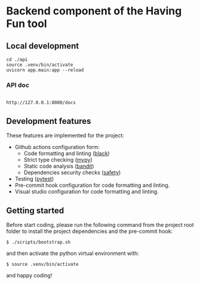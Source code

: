# Backend component of the Having Fun tool

## Local development
```
cd ./api
source .venv/bin/activate
uvicorn app.main:app --reload
```

### API doc

````

http://127.0.0.1:8000/docs 

````

## Development features

These features are implemented for the project:
- Github actions configuration form:
  - Code formatting and linting ([black](https://pypi.org/project/black/))
  - Strict type checking ([mypy](https://pypi.org/project/mypy/))
  - Static code analysis ([bandit](https://pypi.org/project/bandit/))
  - Dependencies security checks ([safety](https://pypi.org/project/safety/))
- Testing ([pytest](https://pypi.org/project/pytest/))
- Pre-commit hook configuration for code formatting and linting.
- Visual studio configuration for code formatting and linting.

## Getting started

Before start coding, please run the following command from the project root folder to install the project dependencies and the pre-commit hook:

```
$ ./scripts/bootstrap.sh
```

and then activate the python virtual environment with:

```
$ source .venv/bin/activate
```

and happy coding!